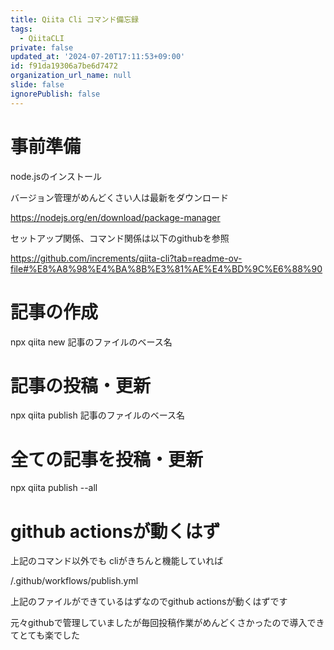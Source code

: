 ```yaml
---
title: Qiita Cli コマンド備忘録
tags:
  - QiitaCLI
private: false
updated_at: '2024-07-20T17:11:53+09:00'
id: f91da19306a7be6d7472
organization_url_name: null
slide: false
ignorePublish: false
---
```

# 事前準備

node.jsのインストール

バージョン管理がめんどくさい人は最新をダウンロード

https://nodejs.org/en/download/package-manager


セットアップ関係、コマンド関係は以下のgithubを参照

https://github.com/increments/qiita-cli?tab=readme-ov-file#%E8%A8%98%E4%BA%8B%E3%81%AE%E4%BD%9C%E6%88%90

# 記事の作成

npx qiita new 記事のファイルのベース名

# 記事の投稿・更新

npx qiita publish 記事のファイルのベース名

# 全ての記事を投稿・更新

npx qiita publish --all

# github actionsが動くはず

上記のコマンド以外でも cliがきちんと機能していれば

/.github/workflows/publish.yml

上記のファイルができているはずなのでgithub actionsが動くはずです


元々githubで管理していましたが毎回投稿作業がめんどくさかったので導入できてとても楽でした
